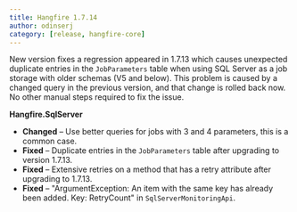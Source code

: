 ```yaml
---
title: Hangfire 1.7.14
author: odinserj
category: [release, hangfire-core]
---
```


New version fixes a regression appeared in 1.7.13 which causes unexpected duplicate entries in the `JobParameters` table when using SQL Server as a job storage with older schemas (V5 and below). This problem is caused by a changed query in the previous version, and that change is rolled back now. No other manual steps required to fix the issue.

**Hangfire.SqlServer**

* **Changed** – Use better queries for jobs with 3 and 4 parameters, this is a common case.
* **Fixed** – Duplicate entries in the `JobParameters` table after upgrading to version 1.7.13.
* **Fixed** – Extensive retries on a method that has a retry attribute after upgrading to 1.7.13.
* **Fixed** – "ArgumentException: An item with the same key has already been added. Key: RetryCount" in `SqlServerMonitoringApi`.
